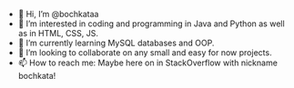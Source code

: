 - 👋 Hi, I’m @bochkataa
- 👀 I’m interested in coding and programming in Java and Python as well as in HTML, CSS, JS.
- 🌱 I’m currently learning MySQL databases and OOP. 
- 💞️ I’m looking to collaborate on any small and easy for now projects. 
- 📫 How to reach me: Maybe here on in StackOverflow with nickname bochkata! 

<!---
bochkataa/bochkataa is a ✨ special ✨ repository because its `README.md` (this file) appears on your GitHub profile.
You can click the Preview link to take a look at your changes.
--->
